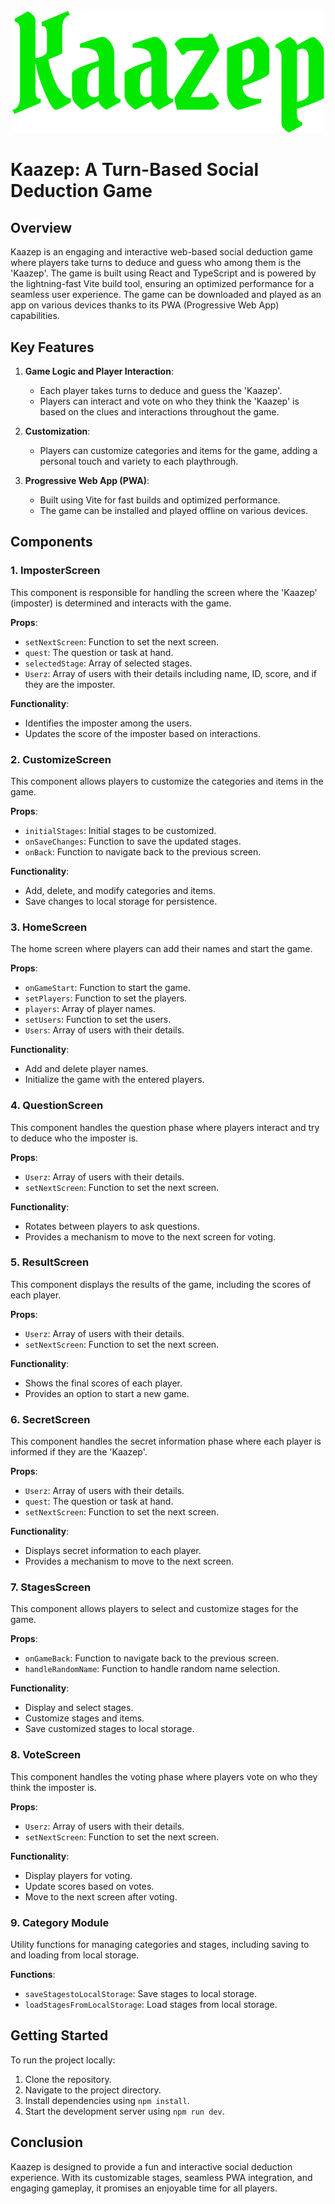 
<div align="center">
  <img src="public/icons/Kaazep.svg" alt="Logo" width="500"/>
</div>

# Kaazep: A Turn-Based Social Deduction Game

## Overview

Kaazep is an engaging and interactive web-based social deduction game where players take turns to deduce and guess who among them is the 'Kaazep'. The game is built using React and TypeScript and is powered by the lightning-fast Vite build tool, ensuring an optimized performance for a seamless user experience. The game can be downloaded and played as an app on various devices thanks to its PWA (Progressive Web App) capabilities.

## Key Features

1. **Game Logic and Player Interaction**:
   - Each player takes turns to deduce and guess the 'Kaazep'.
   - Players can interact and vote on who they think the 'Kaazep' is based on the clues and interactions throughout the game.

2. **Customization**:
   - Players can customize categories and items for the game, adding a personal touch and variety to each playthrough.
   
3. **Progressive Web App (PWA)**:
   - Built using Vite for fast builds and optimized performance.
   - The game can be installed and played offline on various devices.

## Components

### 1. **ImposterScreen**

   This component is responsible for handling the screen where the 'Kaazep' (imposter) is determined and interacts with the game.

   **Props**:
   - `setNextScreen`: Function to set the next screen.
   - `quest`: The question or task at hand.
   - `selectedStage`: Array of selected stages.
   - `Userz`: Array of users with their details including name, ID, score, and if they are the imposter.

   **Functionality**:
   - Identifies the imposter among the users.
   - Updates the score of the imposter based on interactions.

### 2. **CustomizeScreen**

   This component allows players to customize the categories and items in the game.

   **Props**:
   - `initialStages`: Initial stages to be customized.
   - `onSaveChanges`: Function to save the updated stages.
   - `onBack`: Function to navigate back to the previous screen.

   **Functionality**:
   - Add, delete, and modify categories and items.
   - Save changes to local storage for persistence.

### 3. **HomeScreen**

   The home screen where players can add their names and start the game.

   **Props**:
   - `onGameStart`: Function to start the game.
   - `setPlayers`: Function to set the players.
   - `players`: Array of player names.
   - `setUsers`: Function to set the users.
   - `Users`: Array of users with their details.

   **Functionality**:
   - Add and delete player names.
   - Initialize the game with the entered players.

### 4. **QuestionScreen**

   This component handles the question phase where players interact and try to deduce who the imposter is.

   **Props**:
   - `Userz`: Array of users with their details.
   - `setNextScreen`: Function to set the next screen.

   **Functionality**:
   - Rotates between players to ask questions.
   - Provides a mechanism to move to the next screen for voting.

### 5. **ResultScreen**

   This component displays the results of the game, including the scores of each player.

   **Props**:
   - `Userz`: Array of users with their details.
   - `setNextScreen`: Function to set the next screen.

   **Functionality**:
   - Shows the final scores of each player.
   - Provides an option to start a new game.

### 6. **SecretScreen**

   This component handles the secret information phase where each player is informed if they are the 'Kaazep'.

   **Props**:
   - `Userz`: Array of users with their details.
   - `quest`: The question or task at hand.
   - `setNextScreen`: Function to set the next screen.

   **Functionality**:
   - Displays secret information to each player.
   - Provides a mechanism to move to the next screen.

### 7. **StagesScreen**

   This component allows players to select and customize stages for the game.

   **Props**:
   - `onGameBack`: Function to navigate back to the previous screen.
   - `handleRandomName`: Function to handle random name selection.

   **Functionality**:
   - Display and select stages.
   - Customize stages and items.
   - Save customized stages to local storage.

### 8. **VoteScreen**

   This component handles the voting phase where players vote on who they think the imposter is.

   **Props**:
   - `Userz`: Array of users with their details.
   - `setNextScreen`: Function to set the next screen.

   **Functionality**:
   - Display players for voting.
   - Update scores based on votes.
   - Move to the next screen after voting.

### 9. **Category Module**

   Utility functions for managing categories and stages, including saving to and loading from local storage.

   **Functions**:
   - `saveStagestoLocalStorage`: Save stages to local storage.
   - `loadStagesFromLocalStorage`: Load stages from local storage.

## Getting Started

To run the project locally:

1. Clone the repository.
2. Navigate to the project directory.
3. Install dependencies using `npm install`.
4. Start the development server using `npm run dev`.

## Conclusion

Kaazep is designed to provide a fun and interactive social deduction experience. With its customizable stages, seamless PWA integration, and engaging gameplay, it promises an enjoyable time for all players.
